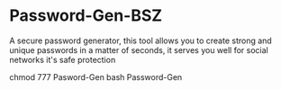 # Password-Gen-BSZ

A secure password generator, this tool allows you to create strong and unique passwords in a matter of seconds, it serves you well for social networks it's safe protection

chmod 777 Pasword-Gen
bash Password-Gen
